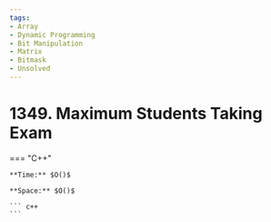```yaml
---
tags:
- Array
- Dynamic Programming
- Bit Manipulation
- Matrix
- Bitmask
- Unsolved
---
```



# 1349. Maximum Students Taking Exam

=== "C++"

    **Time:** $O()$

    **Space:** $O()$

    ``` c++
    ```